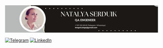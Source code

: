 
![Black and White Abstract Email Header4.png](https://github.com/NataliaSerdiuk/nataliaserdiuk/blob/main/Black%20and%20White%20Abstract%20Email%20Header4.png)



[![Telegram](https://img.shields.io/badge/-Telegram-090909?style=for-the-badge&logo=telegram&logoColor=27A0D9)](https://t.me/myaquik)
[![LinkedIn](https://img.shields.io/badge/-LinkedIn-090909?style=for-the-badge&logo=linkedin&logoColor=007BB6)](https://www.linkedin.com/in/natalya-serduik-136713160)
